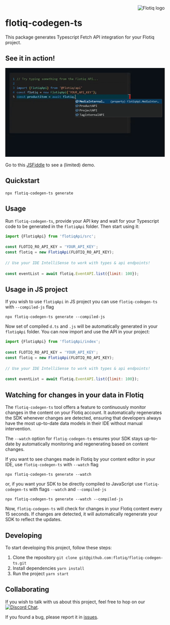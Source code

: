 <a href="https://flotiq.com/">
    <img src="https://editor.flotiq.com/fonts/fq-logo.svg" alt="Flotiq logo" title="Flotiq" align="right" height="60" />
</a>


flotiq-codegen-ts
=================

This package generates Typescript Fetch API integration for your Flotiq project.

## See it in action!

![Flotiq API accessible through TypeScript](./.images/flotiq-typescript-intellisense-2.gif)

Go to this [JSFiddle](https://jsfiddle.net/o5rafnpw/1/) to see a (limited) demo.

## Quickstart

```
npx flotiq-codegen-ts generate
```

## Usage

Run `flotiq-codegen-ts`, provide your API key and wait for your Typescript code to be generated in the `flotiqApi`
folder.
Then start using it:

```javascript
import {FlotiqApi} from 'flotiqApi/src';

const FLOTIQ_RO_API_KEY = 'YOUR_API_KEY';
const flotiq = new FlotiqApi(FLOTIQ_RO_API_KEY);

// Use your IDE IntelliSense to work with types & api endpoints!

const eventList = await flotiq.EventAPI.list({limit: 100});
```

## Usage in JS project

If you wish to use `flotiqApi` in JS project you can use `flotiq-codegen-ts` with `--compiled-js` flag

```
npx flotiq-codegen-ts generate --compiled-js
```

Now set of compiled `d.ts` and `.js` will be automatically generated in your `flotiqApi` folder.
You can now import and use the API in your project:

```javascript
import {FlotiqApi} from 'flotiqApi/index';

const FLOTIQ_RO_API_KEY = 'YOUR_API_KEY';
const flotiq = new FlotiqApi(FLOTIQ_RO_API_KEY);

// Use your IDE IntelliSense to work with types & api endpoints!

const eventList = await flotiq.EventAPI.list({limit: 100});
```

## Watching for changes in your data in Flotiq

The `flotiq-codegen-ts` tool offers a feature to continuously monitor changes in the content on your Flotiq account. It
automatically regenerates the SDK whenever changes are detected, ensuring that developers always have the most
up-to-date data models in their IDE without manual intervention.

The `--watch` option for `flotiq-codegen-ts` ensures your SDK stays up-to-date by automatically monitoring and regenerating
based on content changes.

If you want to see changes made in Flotiq by your content editor in your IDE, use `flotiq-codegen-ts` with `--watch`
flag

```
npx flotiq-codegen-ts generate --watch
```

or, if you want your SDK to be directly compiled to JavaScript use `flotiq-codegen-ts` with flags  `--watch`
and `--compiled-js`

```
npx flotiq-codegen-ts generate --watch --compiled-js
```

Now, `flotiq-codegen-ts` will check for changes in your Flotiq content every 15 seconds. If changes are detected, it will
automatically regenerate your SDK to reflect the updates.

## Developing

To start developing this project, follow these steps:

1. Clone the repository `git clone git@github.com:flotiq/flotiq-codegen-ts.git`
2. Install dependencies `yarn install`
3. Run the project `yarn start`

## Collaborating

If you wish to talk with us about this project, feel free to hop on
our [![Discord Chat](https://img.shields.io/discord/682699728454025410.svg)](https://discord.gg/FwXcHnX).

If you found a bug, please report it in [issues](https://github.com/flotiq/flotiq-codegen-ts).
